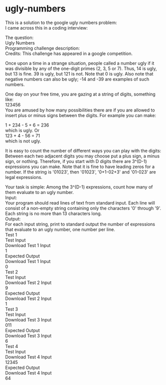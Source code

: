 # ugly-numbers
This is a solution to the google ugly numbers problem:</br>
I came across this in a coding interview:</br>

The question:</br>
Ugly Numbers</br>
Programming challenge description:</br>
Credits: This challenge has appeared in a google competition.</br>

Once upon a time in a strange situation, people called a number ugly if it was divisible by any of the one-digit primes (2, 3, 5 or 7). Thus, 14 is ugly, but 13 is fine. 39 is ugly, but 121 is not. Note that 0 is ugly. Also note that negative numbers can also be ugly; -14 and -39 are examples of such numbers.</br>

One day on your free time, you are gazing at a string of digits, something like:</br>
123456</br>
You are amused by how many possibilities there are if you are allowed to insert plus or minus signs between the digits. For example you can make:</br>

1 + 234 - 5 + 6 = 236</br>
which is ugly. Or</br>
123 + 4 - 56 = 71</br>
which is not ugly.</br>

It is easy to count the number of different ways you can play with the digits: Between each two adjacent digits you may choose put a plus sign, a minus sign, or nothing. Therefore, if you start with D digits there are 3^(D-1) expressions you can make. Note that it is fine to have leading zeros for a number. If the string is '01023', then '01023', '0+1-02+3' and '01-023' are legal expressions.</br>

Your task is simple: Among the 3^(D-1) expressions, count how many of them evaluate to an ugly number.</br>
Input:</br>
Your program should read lines of text from standard input. Each line will consist of a non-empty string containing only the characters '0' through '9'. Each string is no more than 13 characters long.</br>
Output:</br>
For each input string, print to standard output the number of expressions that evaluate to an ugly number, one number per line.</br>
Test 1</br>
Test Input</br>
Download Test 1 Input</br>
1</br>
Expected Output</br>
Download Test 1 Input</br>
0</br>
Test 2</br>
Test Input</br>
Download Test 2 Input</br>
9</br>
Expected Output</br>
Download Test 2 Input</br>
1</br>
Test 3</br>
Test Input</br>
Download Test 3 Input</br>
011</br>
Expected Output</br>
Download Test 3 Input</br>
6</br>
Test 4</br>
Test Input</br>
Download Test 4 Input</br>
12345</br>
Expected Output</br>
Download Test 4 Input</br>
64</br>
